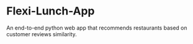 # Flexi-Lunch-App
An end-to-end python web app that recommends restaurants based on customer reviews similarity. 
